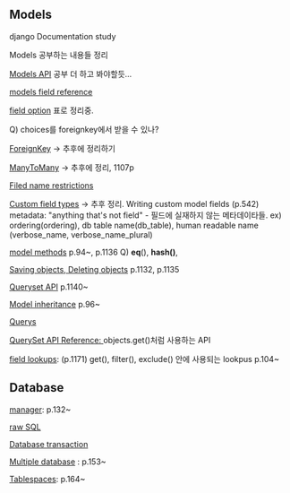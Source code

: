 ## Models

django Documentation study

Models 공부하는 내용들 정리

[Models API](https://github.com/bartkim0426/django-document/blob/master/models/models%20API.md)
공부 더 하고 봐야할듯...

[models field reference](https://github.com/bartkim0426/django-document/blob/master/models/model%20field%20reference.md)

[field option](https://github.com/bartkim0426/django-document/blob/master/models/field%20lookups.markdown)
표로 정리중. 

Q) choices를 foreignkey에서 받을 수 있나? 

[ForeignKey](https://github.com/bartkim0426/django-document/blob/master/models/ForeignKey.md)
-> 추후에 정리하기

[ManyToMany]()
-> 추후에 정리, 1107p

[Filed name restrictions]()


[Custom field types]()
-> 추후 정리. Writing custom model fields (p.542)
metadata: "anything that's not  field" - 필드에 실재하지 않는 메타데이타들.
ex) ordering(ordering), db table name(db_table), human readable name (verbose_name, verbose_name_plural)

[model methods](https://github.com/bartkim0426/django-document/blob/master/models/model%20method.md)
p.94~, p.1136
Q) __eq__(), __hash()__,

[Saving objects, Deleting objects]()
p.1132, p.1135

[Queryset API]()
p.1140~

[Model inheritance]()
p.96~

[Querys](https://github.com/bartkim0426/django-document/blob/master/models/querys.md)

[QuerySet API Reference: ](https://github.com/bartkim0426/django-document/blob/master/models/Queryset%20API%20Reference.markdown) objects.get()처럼 사용하는 API

[field lookups](https://github.com/bartkim0426/django-document/blob/master/models/field%20lookups.markdown): (p.1171) get(), filter(), exclude() 안에 사용되는 lookpus
p.104~

## Database
[manager](https://github.com/bartkim0426/django-document/blob/master/models/manager.md): p.132~

[raw SQL](https://github.com/bartkim0426/django-document/blob/master/models/SQL.md)

[Database transaction](https://github.com/bartkim0426/django-document/blob/master/models/Database%20transactions.md)

[Multiple database](https://github.com/bartkim0426/django-document/blob/master/models/Multiple%20database.md) : p.153~

[Tablespaces](): p.164~

